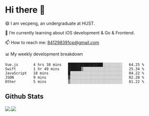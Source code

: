 
# Hi there 👋
😄 I am vecpeng, an undergraduate at HUST.

🌱 I’m currently learning about iOS development & Go & Frontend.

📫 How to reach me: 841298391cp@gmail.com

📊 My weekly development breakdown
<!--START_SECTION:waka-->

```text
Vue.js       4 hrs 38 mins   ████████████████░░░░░░░░░   64.25 %
Swift        1 hr 49 mins    ██████▒░░░░░░░░░░░░░░░░░░   25.34 %
JavaScript   18 mins         █░░░░░░░░░░░░░░░░░░░░░░░░   04.22 %
JSON         9 mins          ▓░░░░░░░░░░░░░░░░░░░░░░░░   02.28 %
Other        5 mins          ▒░░░░░░░░░░░░░░░░░░░░░░░░   01.22 %
```

<!--END_SECTION:waka-->

## Github Stats
<a href="https://github.com/anuraghazra/github-readme-stats">
  <img align="center" src="https://github-readme-stats.vercel.app/api?username=vecpeng&count_private=true&hide=stars" />
</a>
<a href="https://github.com/anuraghazra/convoychat">
  <img align="center" src="https://github-readme-stats.vercel.app/api/top-langs/?username=vecpeng&layout=compact" />
</a>
